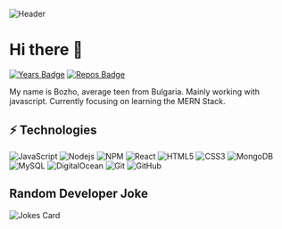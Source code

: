 ![Header](https://media3.giphy.com/media/l0A5VYZTkFNkLqFnpK/giphy.gif)

# Hi there 👋

[![Years Badge](https://badges.pufler.dev/years/notbozho)](https://bozholikes.tech)
[![Repos Badge](https://badges.pufler.dev/repos/notbozho)](https://github.com/notbozho?tab=repositories)

My name is Bozho, average teen from Bulgaria. Mainly working with javascript. Currently focusing on learning the MERN Stack.

## ⚡ Technologies

![JavaScript](https://img.shields.io/badge/-JavaScript-F0DB4F?style=flat-square&logo=javascript&logoColor=white)
![Nodejs](https://img.shields.io/badge/-Nodejs-43853d?style=flat-square&logo=Node.js&logoColor=white)
![NPM](https://img.shields.io/badge/-NPM-CB3837?style=flat-square&logo=npm&logoColor=white)
![React](https://img.shields.io/badge/-React-45b8d8?style=flat-square&logo=react&logoColor=white)
![HTML5](https://img.shields.io/badge/-HTML5-E34F26?style=flat-square&logo=html5&logoColor=white)
![CSS3](https://img.shields.io/badge/-CSS3-1572B6?style=flat-square&logo=css3&logoColor=white)
![MongoDB](https://img.shields.io/badge/-MongoDB-13aa52?style=flat-square&logo=mongodb&logoColor=white)
![MySQL](https://img.shields.io/badge/-MySQL-00758F?style=flat-square&logo=mysql&logoColor=white)
![DigitalOcean](https://img.shields.io/badge/-Digital%20Ocean-darkblue?style=flat-square&logo=digitalocean&logoColor=white)
![Git](https://img.shields.io/badge/-Git-F05032?style=flat-square&logo=git&logoColor=white)
![GitHub](https://img.shields.io/badge/-GitHub-181717?style=flat-square&logo=github)


## Random Developer Joke

![Jokes Card](https://readme-jokes.vercel.app/api)
